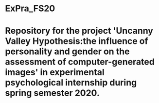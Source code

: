 # ExPra_FS20
# Repository for the project 'Uncanny Valley Hypothesis:the influence of personality and gender on the assessment of computer-generated images' in experimental psychological internship during spring semester 2020.

